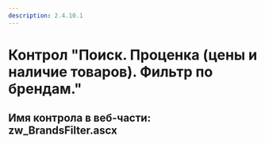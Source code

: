 ```yaml
---
description: 2.4.10.1
---
```


# Контрол "Поиск. Проценка \(цены и наличие товаров\). Фильтр по брендам."

## Имя контрола в веб-части: zw\_BrandsFilter.ascx

